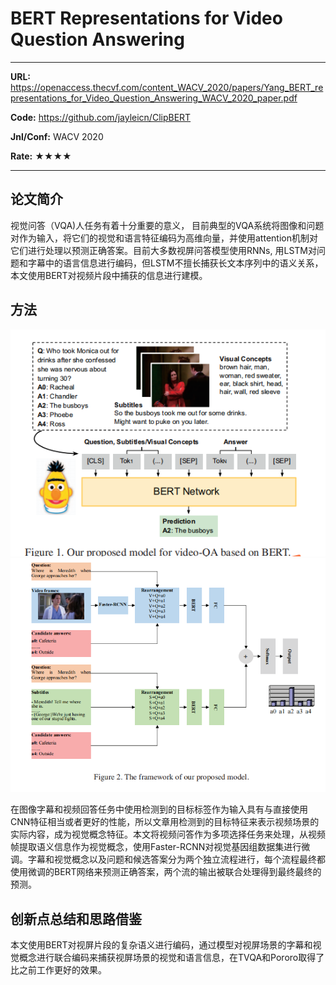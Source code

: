 # BERT Representations for Video Question Answering

---

**URL:** https://openaccess.thecvf.com/content_WACV_2020/papers/Yang_BERT_representations_for_Video_Question_Answering_WACV_2020_paper.pdf

**Code:** https://github.com/jayleicn/ClipBERT

**Jnl/Conf:** WACV 2020

**Rate:** ★★★★

---

## 论文简介
  视觉问答（VQA)人任务有着十分重要的意义， 目前典型的VQA系统将图像和问题对作为输入，将它们的视觉和语言特征编码为高维向量，并使用attention机制对它们进行处理以预测正确答案。目前大多数视屏问答模型使用RNNs, 用LSTM对问题和字幕中的语言信息进行编码，但LSTM不擅长捕获长文本序列中的语义关系，本文使用BERT对视频片段中捕获的信息进行建模。

## 方法

![1](../images/mnie/20210922.1.png)![1](../images/mnie/20210922.2.png)

在图像字幕和视频回答任务中使用检测到的目标标签作为输入具有与直接使用CNN特征相当或者更好的性能，所以文章用检测到的目标特征来表示视频场景的实际内容，成为视觉概念特征。本文将视频问答作为多项选择任务来处理，从视频帧提取语义信息作为视觉概念，使用Faster-RCNN对视觉基因组数据集进行微调。字幕和视觉概念以及问题和候选答案分为两个独立流程进行，每个流程最终都使用微调的BERT网络来预测正确答案，两个流的输出被联合处理得到最终最终的预测。

## 创新点总结和思路借鉴

本文使用BERT对视屏片段的复杂语义进行编码，通过模型对视屏场景的字幕和视觉概念进行联合编码来捕获视屏场景的视觉和语言信息，在TVQA和Pororo取得了比之前工作更好的效果。
